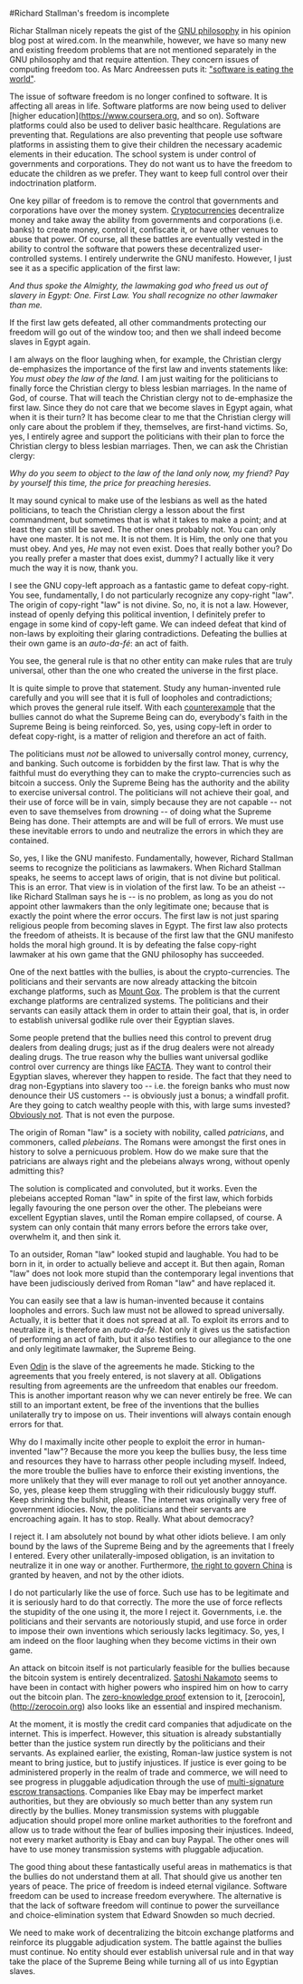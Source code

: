 #Richard Stallman's freedom is incomplete

Richar Stallman nicely repeats the gist of the [GNU philosophy](http://www.wired.com/opinion/2013/09/why-free-software-is-more-important-now-than-ever-before) in his opinion blog post at wired.com. In the meanwhile, however, we have so many new and existing freedom problems that are not mentioned separately in the GNU philosophy and that require attention. They concern issues of computing freedom too. As Marc Andreessen puts it: ["software is eating the world"](http://online.wsj.com/article/SB10001424053111903480904576512250915629460.html).

The issue of software freedom is no longer confined to software. It is affecting all areas in life. Software platforms are now being used to deliver [higher education](https://www.coursera.org, and so on). Software platforms could also be used to deliver basic healthcare. Regulations are preventing that. Regulations are also preventing that people use software platforms in assisting them to give their children the necessary academic elements in their education. The school system is under control of governments and corporations. They do not want us to have the freedom to educate the children as we prefer. They want to keep full control over their indoctrination platform.

One key pillar of freedom is to remove the control that governments and corporations have over the money system. [Cryptocurrencies](http://bitcoin.org) decentralize money and take away the ability from governments and corporations (i.e. banks) to create money, control it, confiscate it, or have other venues to abuse that power. Of course, all these battles are eventually vested in the ability to control the software that powers these decentralized user-controlled systems. I entirely underwrite the GNU manifesto. However, I just see it as a specific application of the first law:

_And thus spoke the Almighty, the lawmaking god who freed us out of slavery in Egypt: One. First Law. You shall recognize no other lawmaker than me._

If the first law gets defeated, all other commandments protecting our freedom will go out of the window too; and then we shall indeed become slaves in Egypt again.

I am always on the floor laughing when, for example, the Christian clergy de-emphasizes the importance of the first law and invents statements like: _You must obey the law of the land._ I am just waiting for the politicians to finally force the Christian clergy to bless lesbian marriages. In the name of God, of course. That will teach the Christian clergy not to de-emphasize the first law. Since they do not care that we become slaves in Egypt again, what when it is their turn? It has become clear to me that the Christian clergy will only care about the problem if they, themselves, are first-hand victims. So, yes, I entirely agree and support the politicians with their plan to force the Christian clergy to bless lesbian marriages. Then, we can ask the Christian clergy:

_Why do you seem to object to the law of the land only now, my friend? Pay by yourself this time, the price for preaching heresies._

It may sound cynical to make use of the lesbians as well as the hated politicians, to teach the Christian clergy a lesson about the first commandment, but sometimes that is what it takes to make a point; and at least they can still be saved. The other ones probably not. You can only have one master. It is not me. It is not them. It is Him, the only one that you must obey. And yes, _He_ may not even exist. Does that really bother you? Do you really prefer a master that does exist, dummy? I actually like it very much the way it is now, thank you.

I see the GNU copy-left approach as a fantastic game to defeat copy-right. You see, fundamentally, I do not particularly recognize any copy-right "law". The origin of copy-right "law" is not divine. So, no, it is not a law. However, instead of openly defying this political invention, I definitely prefer to engage in some kind of copy-left game. We can indeed defeat that kind of non-laws by exploiting their glaring contradictions. Defeating the bullies at their own game is an _auto-da-fé_: an act of faith.

You see, the general rule is that no other entity can make rules that are truly universal, other than the one who created the universe in the first place.

It is quite simple to prove that statement. Study any human-invented rule carefully and you will see that it is full of loopholes and contradictions; which proves the general rule itself. With each [counterexample](http://en.wikipedia.org/wiki/Counterexample) that the bullies cannot do what the Supreme Being can do, everybody's faith in the Supreme Being is being reinforced. So, yes, using copy-left in order to defeat copy-right, is a matter of religion and therefore an act of faith.

The politicians must _not_ be allowed to universally control money, currency, and banking. Such outcome is forbidden by the first law. That is why the faithful must do everything they can to make the crypto-currencies such as bitcoin a success. Only the Supreme Being has the authority and the ability to exercise universal control. The politicians will not achieve their goal, and their use of force will be in vain, simply because they are not capable -- not even to save themselves from drowning -- of doing what the Supreme Being has done. Their attempts are and will be full of errors. We must use these inevitable errors to undo and neutralize the errors in which they are contained.

So, yes, I like the GNU manifesto. Fundamentally, however, Richard Stallman seems to recognize the politicians as lawmakers. When Richard Stallman speaks, he seems to accept laws of origin, that is not divine but political. This is an error. That view is in violation of the first law. To be an atheist -- like Richard Stallman says he is -- is no problem, as long as you do not appoint other lawmakers than the only legitimate one; because that is exactly the point where the error occurs. The first law is not just sparing religious people from becoming slaves in Egypt. The first law also protects the freedom of atheists. It is because of the first law that the GNU manifesto holds the moral high ground. It is by defeating the false copy-right lawmaker at his own game that the GNU philosophy has succeeded.

One of the next battles with the bullies, is about the crypto-currencies. The politicians and their servants are now already attacking the bitcoin exchange platforms, such as [Mount Gox](https://www.mtgox.com). The problem is that the current exchange platforms are centralized systems. The politicians and their servants can easily attack them in order to attain their goal, that is, in order to establish universal godlike rule over their Egyptian slaves.

Some people pretend that the bullies need this control to prevent drug dealers from dealing drugs; just as if the drug dealers were not already dealing drugs. The true reason why the bullies want universal godlike control over currency are things like [FACTA](http://en.wikipedia.org/wiki/Foreign_Account_Tax_Compliance_Act). They want to control their Egyptian slaves, wherever they happen to reside. The fact that they need to drag non-Egyptians into slavery too -- i.e. the foreign banks who must now denounce their US customers -- is obviously just a bonus; a windfall profit. Are they going to catch wealthy people with this, with large sums invested? [Obviously not](http://en.wikipedia.org/wiki/Double_Irish_arrangement). That is not even the purpose.

The origin of Roman "law" is a society with nobility, called _patricians_, and commoners, called _plebeians_. The Romans were amongst the first ones in history to solve a pernicuous problem. How do we make sure that the patricians are always right and the plebeians always wrong, without openly admitting this?

The solution is complicated and convoluted, but it works. Even the plebeians accepted Roman "law" in spite of the first law, which forbids legally favouring the one person over the other. The plebeians were excellent Egyptian slaves, until the Roman empire collapsed, of course. A system can only contain thát many errors before the errors take over, overwhelm it, and then sink it.

To an outsider, Roman "law" looked stupid and laughable. You had to be born in it, in order to actually believe and accept it. But then again, Roman "law" does not look more stupid than the contemporary legal inventions that have been judisciously derived from Roman "law" and have replaced it.

You can easily see that a law is human-invented because it contains loopholes and errors. Such law must not be allowed to spread universally. Actually, it is better that it does not spread at all. To exploit its errors and to neutralize it, is therefore an _auto-da-fé_. Not only it gives us the satisfaction of performing an act of faith, but it also testifies to our allegiance to the one and only legitimate lawmaker, the Supreme Being.

Even [Odin](http://en.wikipedia.org/wiki/Odin) is the slave of the agreements he made. Sticking to the agreements that you freely entered, is not slavery at all. Obligations resulting from agreements are the unfreedom that enables our freedom. This is another important reason why we can never entirely be free. We can still to an important extent, be free of the inventions that the bullies unilaterally try to impose on us. Their inventions will always contain enough errors for that.

Why do I maximally incite other people to exploit the error in human-invented "law"? Because the more you keep the bullies busy, the less time and resources they have to harrass other people including myself. Indeed, the more trouble the bullies have to enforce their existing inventions, the more unlikely that they will ever manage to roll out yet another annoyance. So, yes, please keep them struggling with their ridiculously buggy stuff. Keep shrinking the bullshit, please. The internet was originally very free of government idiocies. Now, the politicians and their servants are encroaching again. It has to stop. Really. What about democracy?

I reject it. I am absolutely not bound by what other idiots believe. I am only bound by the laws of the Supreme Being and by the agreements that I freely I entered. Every other unilaterally-imposed obligation, is an invitation to neutralize it in one way or another. Furthermore, [the right to govern China](http://en.wikipedia.org/wiki/Mandate_of_Heaven) is granted by heaven, and not by the other idiots.

I do not particularly like the use of force. Such use has to be legitimate and it is seriously hard to do that correctly. The more the use of force reflects the stupidity of the one using it, the more I reject it. Governments, i.e. the politicians and their servants are notoriously stupid, and use force in order to impose their own inventions which seriously lacks legitimacy. So, yes, I am indeed on the floor laughing when they become victims in their own game.

An attack on bitcoin itself is not particularly feasible for the bullies because the bitcoin system is entirely decentralized. [Satoshi Nakamoto](http://bitcoin.org/bitcoin.pdf) seems to have been in contact with higher powers who inspired him on how to carry out the bitcoin plan. The [zero-knowledge proof](http://en.wikipedia.org/wiki/Zero-knowledge_proof) extension to it, [zerocoin], (http://zerocoin.org) also looks like an essential and inspired mechanism.

At the moment, it is mostly the credit card companies that adjudicate on the internet. This is imperfect. However, this situation is already substantially better than the justice system run directly by the politicians and their servants. As explained earlier, the existing, Roman-law justice system is not meant to bring justice, but to justify injustices. If justice is ever going to be administered properly in the realm of trade and commerce, we will need to see progress in pluggable adjudication through the use of [multi-signature escrow transactions](http://www.reddit.com/r/Bitcoin/comments/pawlo/blockchaininfo_now_supports_mofn_multisignature/). Companies like Ebay may be imperfect market authorities, but they are obviously so much better than any system run directly by the bullies. Money transmission systems with pluggable adjucation should propel more online market authorities to the forefront and allow us to trade without the fear of bullies imposing their injustices. Indeed, not every market authority is Ebay and can buy Paypal. The other ones will have to use money transmission systems with pluggable adjucation. 

The good thing about these fantastically useful areas in mathematics is that the bullies do not understand them at all. That should give us another ten years of peace. The price of freedom is indeed eternal vigilance. Software freedom can be used to increase freedom everywhere. The alternative is that the lack of software freedom will continue to power the surveillance and choice-elimination system that Edward Snowden so much decried.

We need to make work of decentralizing the bitcoin exchange platforms and reinforce its pluggable adjudication system. The battle against the bullies must continue. No entity should ever establish universal rule and in that way take the place of the Supreme Being while turning all of us into Egyptian slaves.

